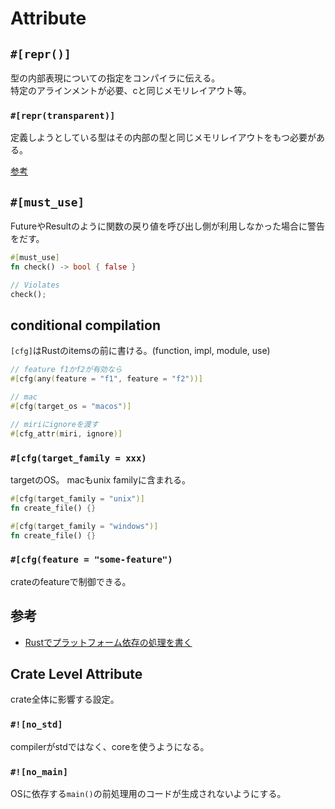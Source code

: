 # Attribute

## `#[repr()]`

型の内部表現についての指定をコンパイラに伝える。  
特定のアラインメントが必要、cと同じメモリレイアウト等。

### `#[repr(transparent)]`

定義しようとしている型はその内部の型と同じメモリレイアウトをもつ必要がある。

[参考](https://blog.cardina1.red/2020/12/24/defining-custom-slice-types/#defining-slice-types--repr-transparent)


## `#[must_use]`

FutureやResultのように関数の戻り値を呼び出し側が利用しなかった場合に警告をだす。

```rust
#[must_use]
fn check() -> bool { false }

// Violates
check();
```




## conditional compilation

`[cfg]`はRustのitemsの前に書ける。(function, impl, module, use)

```rust
// feature f1かf2が有効なら
#[cfg(any(feature = "f1", feature = "f2"))]

// mac
#[cfg(target_os = "macos")]

// miriにignoreを渡す
#[cfg_attr(miri, ignore)]

```

### `#[cfg(target_family = xxx)`

targetのOS。 macもunix familyに含まれる。
```rust
#[cfg(target_family = "unix")]
fn create_file() {}

#[cfg(target_family = "windows")]
fn create_file() {}
```

### `#[cfg(feature = "some-feature")`


crateのfeatureで制御できる。

## 参考

* [Rustでプラットフォーム依存の処理を書く](https://ryochack.hatenablog.com/entry/2018/10/14/112957)

## Crate Level Attribute

crate全体に影響する設定。

### `#![no_std]`

compilerがstdではなく、coreを使うようになる。

### `#![no_main]`

OSに依存する`main()`の前処理用のコードが生成されないようにする。

